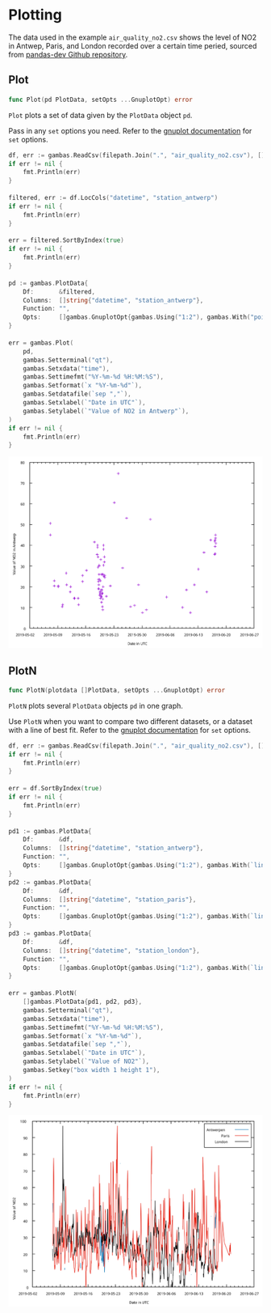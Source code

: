 # Plotting

The data used in the example `air_quality_no2.csv` shows the level of NO2 in Antwep, Paris, and London recorded over a certain time peried, sourced from [pandas-dev Github repository](https://github.com/pandas-dev/pandas/blob/main/doc/data/air_quality_no2.csv).

## Plot

```go
func Plot(pd PlotData, setOpts ...GnuplotOpt) error
```

`Plot` plots a set of data given by the `PlotData` object `pd`.

Pass in any `set` options you need. Refer to the [gnuplot documentation](http://gnuplot.info/docs_5.5/loc9418.html) for `set` options.

```go
df, err := gambas.ReadCsv(filepath.Join(".", "air_quality_no2.csv"), []string{"datetime"})
if err != nil {
    fmt.Println(err)
}

filtered, err := df.LocCols("datetime", "station_antwerp")
if err != nil {
    fmt.Println(err)
}

err = filtered.SortByIndex(true)
if err != nil {
    fmt.Println(err)
}

pd := gambas.PlotData{
    Df:       &filtered,
    Columns:  []string{"datetime", "station_antwerp"},
    Function: "",
    Opts:     []gambas.GnuplotOpt{gambas.Using("1:2"), gambas.With("points")},
}

err = gambas.Plot(
    pd,
    gambas.Setterminal("qt"),
    gambas.Setxdata("time"),
    gambas.Settimefmt("%Y-%m-%d %H:%M:%S"),
    gambas.Setformat(`x "%Y-%m-%d"`),
    gambas.Setdatafile(`sep ","`),
    gambas.Setxlabel(`"Date in UTC"`),
    gambas.Setylabel(`"Value of NO2 in Antwerp"`),
)
if err != nil {
    fmt.Println(err)
}
```
![Plot Example 1](./assets/plot-example-1.svg)

## PlotN

```go
func PlotN(plotdata []PlotData, setOpts ...GnuplotOpt) error
```

`PlotN` plots several `PlotData` objects `pd` in one graph.

Use `PlotN` when you want to compare two different datasets, or a dataset with a line of best fit. Refer to the [gnuplot documentation](http://gnuplot.info/docs_5.5/loc9418.html) for `set` options.

```go
df, err := gambas.ReadCsv(filepath.Join(".", "air_quality_no2.csv"), []string{"datetime"})
if err != nil {
    fmt.Println(err)
}

err = df.SortByIndex(true)
if err != nil {
    fmt.Println(err)
}

pd1 := gambas.PlotData{
    Df:       &df,
    Columns:  []string{"datetime", "station_antwerp"},
    Function: "",
    Opts:     []gambas.GnuplotOpt{gambas.Using("1:2"), gambas.With(`lines lc 6 title "Antwerpen"`)},
}
pd2 := gambas.PlotData{
    Df:       &df,
    Columns:  []string{"datetime", "station_paris"},
    Function: "",
    Opts:     []gambas.GnuplotOpt{gambas.Using("1:2"), gambas.With(`lines lc 7 title "Paris"`)},
}
pd3 := gambas.PlotData{
    Df:       &df,
    Columns:  []string{"datetime", "station_london"},
    Function: "",
    Opts:     []gambas.GnuplotOpt{gambas.Using("1:2"), gambas.With(`lines lc 8 title "London"`)},
}

err = gambas.PlotN(
    []gambas.PlotData{pd1, pd2, pd3},
    gambas.Setterminal("qt"),
    gambas.Setxdata("time"),
    gambas.Settimefmt("%Y-%m-%d %H:%M:%S"),
    gambas.Setformat(`x "%Y-%m-%d"`),
    gambas.Setdatafile(`sep ","`),
    gambas.Setxlabel(`"Date in UTC"`),
    gambas.Setylabel(`"Value of NO2"`),
    gambas.Setkey("box width 1 height 1"),
)
if err != nil {
    fmt.Println(err)
}
```
![](./assets/plotn-example-1.svg)